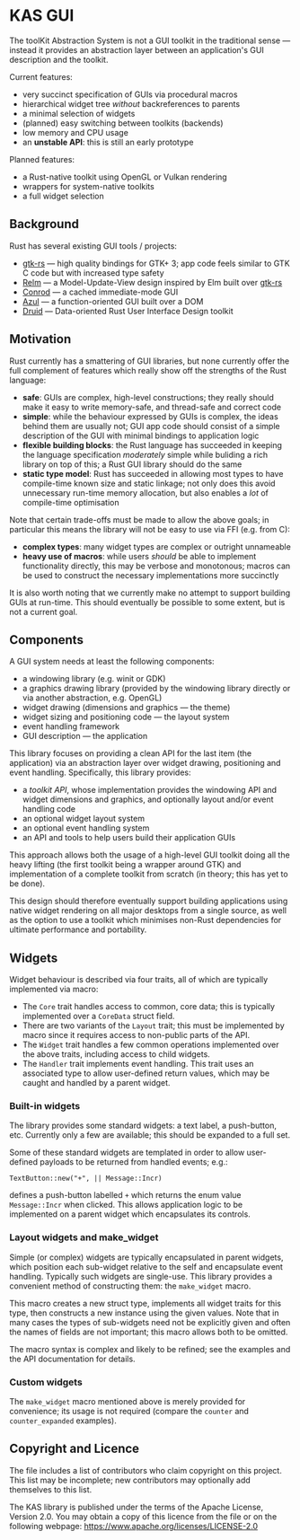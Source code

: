 KAS GUI
==========

The toolKit Abstraction System
is not a GUI toolkit in the traditional sense — instead it provides an
abstraction layer between an application's GUI description and the toolkit.

Current features:

-   very succinct specification of GUIs via procedural macros
-   hierarchical widget tree *without* backreferences to parents
-   a minimal selection of widgets
-   (planned) easy switching between toolkits (backends)
-   low memory and CPU usage
-   an **unstable API**: this is still an early prototype

Planned features:

-   a Rust-native toolkit using OpenGL or Vulkan rendering
-   wrappers for system-native toolkits
-   a full widget selection


Background
-----------

Rust has several existing GUI tools / projects:

-   [gtk-rs] — high quality bindings for GTK+ 3;
    app code feels similar to GTK C code but with increased type safety
-   [Relm] — a Model-Update-View design inspired by Elm built over [gtk-rs]
-   [Conrod] — a cached immediate-mode GUI
-   [Azul] — a function-oriented GUI built over a DOM
-   [Druid] — Data-oriented Rust User Interface Design toolkit

[gtk-rs]: https://gtk-rs.org/
[Relm]: https://github.com/antoyo/relm
[Conrod]: https://github.com/PistonDevelopers/conrod
[Azul]: https://github.com/maps4print/azul
[Druid]: https://github.com/xi-editor/druid

Motivation
----------

Rust currently has a smattering of GUI libraries, but none currently offer the
full complement of features which really show off the strengths of the Rust
language:

-   **safe**: GUIs are complex, high-level constructions; they really should
    make it easy to write memory-safe, and thread-safe and correct code
-   **simple**: while the behaviour expressed by GUIs is complex, the ideas behind
    them are usually not; GUI app code should consist of a simple description
    of the GUI with minimal bindings to application logic
-   **flexible building blocks**: the Rust language has succeeded in keeping the
    language specification *moderately* simple while buliding a rich library
    on top of this; a Rust GUI library should do the same
-   **static type model**: Rust has succeeded in allowing most types to have
    compile-time known size and static linkage; not only does this avoid
    unnecessary run-time memory allocation, but also enables a *lot*
    of compile-time optimisation

Note that certain trade-offs must be made to allow the above goals; in
particular this means the library will not be easy to use via FFI (e.g. from C):

-   **complex types**: many widget types are complex or outright unnameable
-   **heavy use of macros**: while users *should* be able to implement
    functionality directly, this may be verbose and monotonous; macros can be
    used to construct the necessary implementations more succinctly

It is also worth noting that we currently make no attempt to support building
GUIs at run-time. This should eventually be possible to some extent, but is not
a current goal.

Components
---------------

A GUI system needs at least the following components:

-   a windowing library (e.g. winit or GDK)
-   a graphics drawing library (provided by the windowing library directly or
    via another abstraction, e.g. OpenGL)
-   widget drawing (dimensions and graphics — the theme)
-   widget sizing and positioning code — the layout system
-   event handling framework
-   GUI description — the application

This library focuses on providing a clean API for the last item (the
application) via an abstraction layer over widget drawing, positioning and
event handling. Specifically, this library provides:

-   a *toolkit API*, whose implementation provides the windowing API and widget
    dimensions and graphics, and optionally layout and/or event handling code
-   an optional widget layout system
-   an optional event handling system
-   an API and tools to help users build their application GUIs

This approach allows both the usage of a high-level GUI toolkit doing all the
heavy lifting (the first toolkit being a wrapper around GTK) and implementation
of a complete toolkit from scratch (in theory; this has yet to be done).

This design should therefore eventually support building applications using
native widget rendering on all major desktops from a single source, as well as
the option to use a toolkit which minimises non-Rust dependencies for ultimate
performance and portability.


Widgets
--------

Widget behaviour is described via four traits, all of which are typically
implemented via macro:

-   The `Core` trait handles access to common, core data; this is typically
    implemented over a `CoreData` struct field.
-   There are two variants of the `Layout` trait; this must be implemented by
    macro since it requires access to non-public parts of the API.
-   The `Widget` trait handles a few common operations implemented over the
    above traits, including access to child widgets.
-   The `Handler` trait implements event handling. This trait uses an associated
    type to allow user-defined return values, which may be caught and handled
    by a parent widget.

### Built-in widgets

The library provides some standard widgets: a text label, a push-button, etc.
Currently only a few are available; this should be expanded to a full set.

Some of these standard widgets are templated in order to allow user-defined
payloads to be returned from handled events; e.g.:

    TextButton::new("+", || Message::Incr)

defines a push-button labelled `+` which returns the enum value `Message::Incr`
when clicked. This allows application logic to be implemented on a parent widget
which encapsulates its controls.

### Layout widgets and make_widget

Simple (or complex) widgets are typically encapsulated in parent widgets, which
position each sub-widget relative to the self and encapsulate event handling.
Typically such widgets are single-use. This library provides a convenient method
of constructing them: the `make_widget` macro.

This macro creates a new struct type, implements all widget traits for this
type, then constructs a new instance using the given values. Note that in many
cases the types of sub-widgets need not be explicitly given and often the names
of fields are not important; this macro allows both to be omitted.

The macro syntax is complex and likely to be refined; see the examples and the
API documentation for details.

### Custom widgets

The `make_widget` macro mentioned above is merely provided for convenience; its
usage is not required (compare the `counter` and `counter_expanded` examples).


Copyright and Licence
-------

The <COPYRIGHT> file includes a list of contributors who claim copyright on this
project. This list may be incomplete; new contributors may optionally add
themselves to this list.

The KAS library is published under the terms of the Apache License, Version 2.0.
You may obtain a copy of this licence from the <LICENSE-APACHE> file or on
the following webpage: <https://www.apache.org/licenses/LICENSE-2.0>
